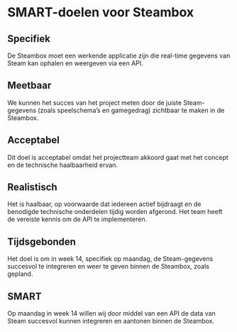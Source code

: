 # SMART-doelen voor Steambox

## Specifiek
De Steambox moet een werkende applicatie zijn die real-time gegevens van Steam kan ophalen en weergeven via een API.

## Meetbaar
We kunnen het succes van het project meten door de juiste Steam-gegevens (zoals speelschema’s en gamegedrag) zichtbaar te maken in de Steambox.

## Acceptabel
Dit doel is acceptabel omdat het projectteam akkoord gaat met het concept en de technische haalbaarheid ervan.

## Realistisch
Het is haalbaar, op voorwaarde dat iedereen actief bijdraagt en de benodigde technische onderdelen tijdig worden afgerond. Het team heeft de vereiste kennis om de API te implementeren.

## Tijdsgebonden
Het doel is om in week 14, specifiek op maandag, de Steam-gegevens succesvol te integreren en weer te geven binnen de Steambox, zoals gepland.

## SMART
Op maandag in week 14 willen wij door middel van een API de data van Steam succesvol kunnen integreren en aantonen binnen de Steambox.
